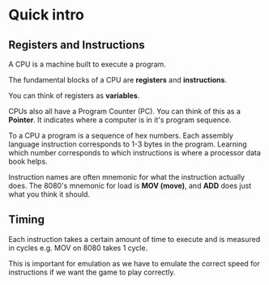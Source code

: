 # Quick intro

## Registers and Instructions

A CPU is a machine built to execute a program.

The fundamental blocks of a CPU are **registers** and **instructions**.

You can think of registers as **variables**.

CPUs also all have a Program Counter (PC). You can think of this as a **Pointer**. It indicates where a computer is in it's program sequence.

To a CPU a program is a sequence of hex numbers. Each assembly language instruction corresponds to 1-3 bytes in the program. Learning which number corresponds to which instructions is where a processor data book helps.

Instruction names are often mnemonic for what the instruction actually does. The 8080's mnemonic for load is **MOV (move)**, and **ADD** does just what you think it should.

## Timing

Each instruction takes a certain amount of time to execute and is measured in cycles e.g. MOV on 8080 takes 1 cycle.

This is important for emulation as we have to emulate the correct speed for instructions if we want the game to play correctly.
